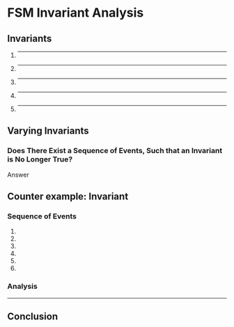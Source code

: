 # FSM Invariant Analysis

## Invariants
1. ****
2. ****
3. ****
4. ****
5. ****

## Varying Invariants
### Does There Exist a Sequence of Events, Such that an Invariant is No Longer True?
Answer


## Counter example: Invariant #
### Sequence of Events
1. 
2. 
3. 
4. 
5. 
6. 

### Analysis


---

## Conclusion




